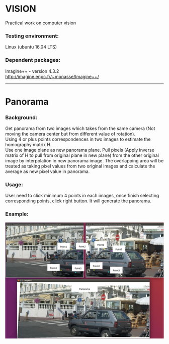 # VISION
Practical work on computer vision
### Testing environment:  
Linux (ubuntu 16.04 LTS)
### Dependent packages:
Imagine++ - version 4.3.2  
http://imagine.enpc.fr/~monasse/Imagine++/  

****
# Panorama  
### Background:
Get panorama from two images which takes from the same camera (Not moving the camera center but from different value of rotation).  
Using 4 or plus points correspondences in two images to estimate the homography matrix H.  
Use one image plane as new panorama plane. Pull pixels (Apply inverse matrix of H to pull from original plane in new plane) from the other original image by interpolation in new panorama image. The overlapping area will be treated as taking pixel values from two original images and calculate the average as new pixel value in panorama.
### Usage:  
User need to click minimum 4 points in each images, once finish selecting corresponding points, click right button. It will generate the panorama.
### Example:
![image](https://github.com/Oitron/VISION/blob/main/Panorama/result.png)

